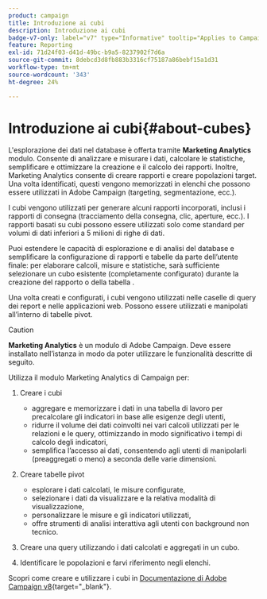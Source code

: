 ```yaml
---
product: campaign
title: Introduzione ai cubi
description: Introduzione ai cubi
badge-v7-only: label="v7" type="Informative" tooltip="Applies to Campaign Classic v7 only"
feature: Reporting
exl-id: 71d24f03-d41d-49bc-b9a5-8237902f7d6a
source-git-commit: 8debcd3d8fb883b3316cf75187a86bebf15a1d31
workflow-type: tm+mt
source-wordcount: '343'
ht-degree: 24%

---
```


# Introduzione ai cubi{#about-cubes}



L&#39;esplorazione dei dati nel database è offerta tramite **Marketing Analytics** modulo. Consente di analizzare e misurare i dati, calcolare le statistiche, semplificare e ottimizzare la creazione e il calcolo dei rapporti. Inoltre, Marketing Analytics consente di creare rapporti e creare popolazioni target. Una volta identificati, questi vengono memorizzati in elenchi che possono essere utilizzati in Adobe Campaign (targeting, segmentazione, ecc.).

I cubi vengono utilizzati per generare alcuni rapporti incorporati, inclusi i rapporti di consegna (tracciamento della consegna, clic, aperture, ecc.). I rapporti basati su cubi possono essere utilizzati solo come standard per volumi di dati inferiori a 5 milioni di righe di dati.

Puoi estendere le capacità di esplorazione e di analisi del database e semplificare la configurazione di rapporti e tabelle da parte dell’utente finale: per elaborare calcoli, misure e statistiche, sarà sufficiente selezionare un cubo esistente (completamente configurato) durante la creazione del rapporto o della tabella .

Una volta creati e configurati, i cubi vengono utilizzati nelle caselle di query dei report e nelle applicazioni web. Possono essere utilizzati e manipolati all’interno di tabelle pivot.

>[!CAUTION]
>
>**Marketing Analytics** è un modulo di Adobe Campaign. Deve essere installato nell’istanza in modo da poter utilizzare le funzionalità descritte di seguito.

Utilizza il modulo Marketing Analytics di Campaign per:

1. Creare i cubi

   * aggregare e memorizzare i dati in una tabella di lavoro per precalcolare gli indicatori in base alle esigenze degli utenti,
   * ridurre il volume dei dati coinvolti nei vari calcoli utilizzati per le relazioni e le query, ottimizzando in modo significativo i tempi di calcolo degli indicatori,
   * semplifica l’accesso ai dati, consentendo agli utenti di manipolarli (preaggregati o meno) a seconda delle varie dimensioni.

1. Creare tabelle pivot

   * esplorare i dati calcolati, le misure configurate,
   * selezionare i dati da visualizzare e la relativa modalità di visualizzazione,
   * personalizzare le misure e gli indicatori utilizzati,
   * offre strumenti di analisi interattiva agli utenti con background non tecnico.

1. Creare una query utilizzando i dati calcolati e aggregati in un cubo.
1. Identificare le popolazioni e farvi riferimento negli elenchi.

Scopri come creare e utilizzare i cubi in [Documentazione di Adobe Campaign v8](https://experienceleague.adobe.com/docs/campaign/campaign-v8/analytics/reports/cubes/gs-cubes.html){target="_blank"}.

